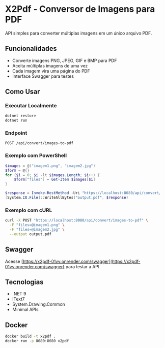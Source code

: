 # X2Pdf - Conversor de Imagens para PDF

API simples para converter múltiplas imagens em um único arquivo PDF.

## Funcionalidades

- Converte imagens PNG, JPEG, GIF e BMP para PDF
- Aceita múltiplas imagens de uma vez
- Cada imagem vira uma página do PDF
- Interface Swagger para testes

## Como Usar

### Executar Localmente
```bash
dotnet restore
dotnet run
```

### Endpoint
```
POST /api/convert/images-to-pdf
```

### Exemplo com PowerShell
```powershell
$images = @("imagem1.png", "imagem2.jpg")
$form = @{}
for ($i = 0; $i -lt $images.Length; $i++) {
    $form["files"] = Get-Item $images[$i]
}

$response = Invoke-RestMethod -Uri "https://localhost:8080/api/convert/images-to-pdf" -Method Post -Form $form
[System.IO.File]::WriteAllBytes("output.pdf", $response)
```

### Exemplo com cURL
```bash
curl -X POST "https://localhost:8080/api/convert/images-to-pdf" \
  -F "files=@imagem1.png" \
  -F "files=@imagem2.jpg" \
  --output output.pdf
```

## Swagger

Acesse [https://x2pdf-01vv.onrender.com/swagger](https://x2pdf-01vv.onrender.com/swagger) para testar a API.

## Tecnologias

- .NET 9
- iText7
- System.Drawing.Common
- Minimal APIs

## Docker

```bash
docker build -t x2pdf .
docker run -p 8080:8080 x2pdf
``` 
